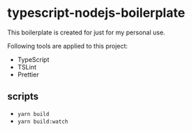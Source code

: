 # typescript-nodejs-boilerplate

This boilerplate is created for just for my personal use. 

Following tools are applied to this project:

- TypeScript
- TSLint
- Prettier

## scripts

- `yarn build`
- `yarn build:watch`

